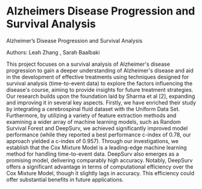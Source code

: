 # Alzheimers Disease Progression and Survival Analysis
Alzheimer’s Disease Progression and Survival Analysis

Authors: Leah Zhang , Sarah Baalbaki 

This project focuses on a survival analysis of Alzheimer's disease progression to gain a deeper understanding of Alzheimer's disease and aid in the development of effective treatments using techniques designed for survival analysis (time-to-event data) to explore the factors influencing the disease's course, aiming to provide insights for future treatment strategies. Our research builds upon the foundation laid by Sharma et al [2], expanding and improving it in several key aspects. Firstly, we have enriched their study by integrating a cerebrospinal fluid dataset with the Uniform Data Set. Furthermore, by utilizing a variety of feature extraction methods and examining a wider array of machine learning models, such as Random Survival Forest and DeepSurv, we achieved significantly improved model performance (while they reported a best performance c-index of 0.78, our approach yielded a c-index of 0.957). Through our investigations, we establish that the Cox Mixture Model is a leading-edge machine learning method for handling time-to-event data. DeepSurv also emerges as a promising model, delivering comparably high accuracy. Notably, DeepSurv offers a significant advantage in terms of computational efficiency over the Cox Mixture Model, though it slightly lags in accuracy. This efficiency could offer substantial benefits in future applications.

